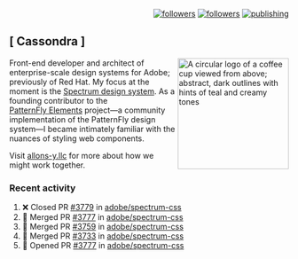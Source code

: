 <p align="right"><a rel="me" href="https://front-end.social/@castastrophe">
    <img alt="followers" title="Follow me on Mastodon" src="https://img.shields.io/mastodon/follow/109297102751309835?domain=https%3A%2F%2Ffront-end.social&label=Follow&logo=mastodon&logoColor=white&style=for-the-badge&labelColor=008080&color=006969"/></a>
  <a href="https://codepen.io/castastrophe/">
    <img alt="followers" title="Follow me on CodePen" src="https://img.shields.io/badge/23-1?color=640464&labelColor=7c007c&style=for-the-badge&logo=codepen&label=Follow"/></a>
<a href="https://castastrophe.medium.com/">
    <img alt="publishing" title="View articles on Medium" src="https://img.shields.io/badge/107-1?color=666&labelColor=444&label=subscribe&logo=medium&logoColor=white&style=for-the-badge"/></a>
</p>

## [&nbsp;Cassondra&nbsp;]

<img align="right" src="https://github-production-user-asset-6210df.s3.amazonaws.com/1840295/253016758-ba468774-1cd3-42c2-8f43-947b5eeb5edf.png" height="200" alt="A circular logo of a coffee cup viewed from above; abstract, dark outlines with hints of teal and creamy tones">

Front-end developer and architect of enterprise-scale design systems for Adobe; previously of Red Hat. My focus at the moment is the [Spectrum design system](https://github.com/adobe/spectrum-css). As a founding contributor to the [PatternFly&nbsp;Elements](https://github.com/patternfly/patternfly-elements) project&mdash;a community implementation of the PatternFly design system&mdash;I became intimately familiar with the nuances of styling web components.

Visit [allons-y.llc](http://allons-y.llc/) for more about how we might work together.

### Recent activity

<!--START_SECTION:activity-->
1. ❌ Closed PR [#3779](https://github.com/adobe/spectrum-css/pull/3779) in [adobe/spectrum-css](https://github.com/adobe/spectrum-css)
2. 🎉 Merged PR [#3777](https://github.com/adobe/spectrum-css/pull/3777) in [adobe/spectrum-css](https://github.com/adobe/spectrum-css)
3. 🎉 Merged PR [#3759](https://github.com/adobe/spectrum-css/pull/3759) in [adobe/spectrum-css](https://github.com/adobe/spectrum-css)
4. 🎉 Merged PR [#3733](https://github.com/adobe/spectrum-css/pull/3733) in [adobe/spectrum-css](https://github.com/adobe/spectrum-css)
5. 💪 Opened PR [#3777](https://github.com/adobe/spectrum-css/pull/3777) in [adobe/spectrum-css](https://github.com/adobe/spectrum-css)
<!--END_SECTION:activity-->
